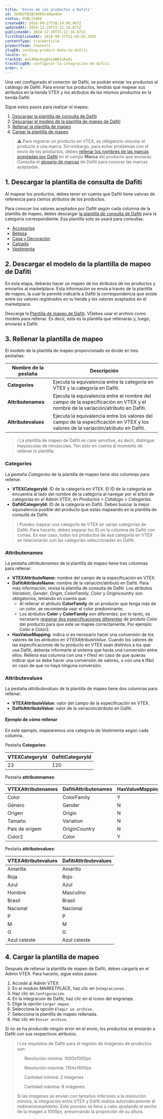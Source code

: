 ```yaml
---
title: 'Envío de los productos a Dafiti'
id: 3b8BZfB1BC8G8SCe0ao46m
status: PUBLISHED
createdAt: 2018-09-27T18:14:09.967Z
updatedAt: 2024-12-19T15:22:16.873Z
publishedAt: 2024-12-19T15:22:16.873Z
firstPublishedAt: 2018-09-27T21:44:56.294Z
contentType: trackArticle
productTeam: Channels
slugEN: sending-product-data-to-dafiti
locale: es
trackId: 4wF4RBx9ygEkimW6SsKw8i
trackSlugEN: configurar-la-integracion-de-dafiti
order: 6
---
```


Una vez configurado el conector de Dafiti, se podrán enviar los productos al catálogo de Dafiti. Para enviar tus productos, tendrás que mapear sus atributos en la tienda VTEX y los atributos de los mismos productos en la tienda Dafiti. 

Sigue estos pasos para realizar el mapeo:

1. [Descargar la plantilla de consulta de Dafiti](#1-descargar-la-plantilla-de-consulta-de-dafiti)
2. [Descargar el modelo de la plantilla de mapeo de Dafiti](#2-descargar-el-modelo-de-la-plantilla-de-mapeo-de-dafiti)
3. [Rellenar la plantilla de mapeo](#3-rellenar-la-plantilla-de-mapeo)
4. [Cargar la plantilla de mapeo](#4-cargar-la-plantilla-de-mapeo)

> ⚠️ Para registrar un producto en VTEX, es obligatorio vincular el producto a una marca. Sin embargo, para evitar problemas con el envío de los productos, debes [ rellenar los nombres de las marcas aceptadas por Dafiti](/es/tutorial/campos-de-cadastro-de-produto--4dYXWIK3zyS8IceKkQseke) en el campo **Marca** del producto que enviarás. Consulta el [glosario de marcas](https://www.dafiti.com.co/marcas/) de Dafiti para conocer las marcas aceptadas.

## 1. Descargar la plantilla de consulta de Dafiti

Al mapear los productos, debes tener en cuenta que Dafiti tiene valores de referencia para ciertos atributos de los productos.

Para conocer los valores aceptados por Dafiti según cada columna de la plantilla de mapeo, debes descargar [la plantilla de consulta de Dafiti](//assets.ctfassets.net/alneenqid6w5/4bNMTdmnYeqwt3n2YJzOEi/69ed2fa3fcca285c92b0643f1fb62dac/category_tree_export_2021-12-20_16-10-17.xlsx) para la categoría correspondiente. Esa plantilla solo se usará para consultas.

- [Accesorios](//assets.ctfassets.net/alneenqid6w5/6Nlsbzz25DTtOQRaT4yp3d/ee511056fab51d837f8693abf22c4b5c/Acess_rios_-_ProductCreationTemplate_2022-02-11_143128.xlsx)
- [Belleza](//assets.ctfassets.net/alneenqid6w5/42GvRkF1nZrJbMoxD1mly8/0a4b6e317acc09450f2eb9470c1dc3de/Beleza_-_ProductCreationTemplate_2022-02-11_143141.xlsx)
- [Casa y Decoración](//assets.ctfassets.net/alneenqid6w5/OfvpU27CFbz3LHImodcg4/6beb7f56575c5ed7421ac79386166461/Home_e_Decor_-_ProductCreationTemplate_2022-02-11_143139.xlsx)
- [Calzado](//assets.ctfassets.net/alneenqid6w5/3j3VR4yJYaDtts0TD5MuVg/f255695aa97498c421d7ec7a874f861b/Cal_ados_-_ProductCreationTemplate_2022-02-11_143135.xlsx)
- [Vestimenta](//assets.ctfassets.net/alneenqid6w5/2vJxX6Q97oGwgwv0HcRCES/1ed548da66ffe9eeb819ac09fbcef24d/Vestu_rio_-_ProductCreationTemplate_2022-02-11_143133.xlsx)

## 2. Descargar el modelo de la plantilla de mapeo de Dafiti

En esta etapa, deberás hacer un mapeo de los atributos de los productos y enviarlos al marketplace. Esta información se envía a través de la plantilla de mapeo, la cual te permite indicarle a Dafiti la correspondencia que existe entre los valores registrados en tu tienda y los valores aceptados en el marketplace.

Descarga la [Plantilla de mapeo de Dafiti](//assets.ctfassets.net/alneenqid6w5/3R1asJS7fJ9mnTJwjuXcSE/de4bb24256247054bef8b7bf9fe42a51/Model_New_Mapping_Dafiti.xlsx). VDebes usar el archivo como modelo para rellenar. Es decir, esta es la plantilla que rellenarás y, luego, enviarás a Dafiti.

## 3. Rellenar la plantilla de mapeo

El modelo de la plantilla de mapeo proporcionado se divide en tres pestañas:

| **Nombre de la pestaña** | **Descripción** | 
| ---------- | ---------- | 
| **Categories** | Ejecuta la equivalencia entre la categoría en VTEX y la categoría en Dafiti. |
| **Attributenames** | Ejecuta la equivalencia entre el nombre del campo de la especificación en VTEX y el nombre de la variación/atributo en Dafiti. |
| **Attributevalues** | Ejecuta la equivalencia entre los valores del campo de la especificación en VTEX y los valores de la variación/atributo en Dafiti. |

> ℹ️ La plantilla de mapeo de Dafiti es case sensitive, es decir, distingue mayúsculas de minúsculas. Ten esto en cuenta al momento de rellenar la plantilla.

### Categories

La pestaña *Categories* de la plantilla de mapeo tiene dos columnas para rellenar.

- **VTEXCategoryId:** ID de la categoría en VTEX. El ID de la categoría se encuentra al lado del nombre de la categoría al navegar por el árbol de categorías en el Admin VTEX, en *Productos > Catálogo > Categorías*.
- **DafitiCategoryId:**  ID de la categoría en Dafiti. Debes buscar la mejor equivalencia posible del producto que estás mapeando en la plantilla de consulta de Dafiti.

> ℹ️ Puedes mapear una categoría de VTEX en varias categorías de Dafiti. Para hacerlo, debes separar los ID en la columna de Dafiti con comas. En ese caso, todos los productos de esa categoría en VTEX se relacionarán con las categorías seleccionadas en Dafiti.

### Attributenames

La pestaña *attributenames* de la plantilla de mapeo tiene tres columnas para rellenar:

- **VTEXAttributeName:** nombre del campo de la especificación en VTEX.
- **DafitiAttributeName:**  nombre de la variación/atributo en Dafiti.
    Para más información, revisa la plantilla de consulta de Dafiti. Los atributos *Variation*, *Gender*, *Origin*, *ColorFamily*, *Color* y *Origincountry* son obligatorios, teniendo en cuenta que:
    - Al rellenar el atributo **ColorFamily** de un producto que tenga más de un color, se recomienda usar el color predominante.
    - Los atributos **Color** y **ColorFamily** son diferentes; por lo tanto, es necesario [registrar dos especificaciones diferentes](/pt/tracks/catalogo-101--5AF0XfnjfWeopIFBgs3LIQ/4fcdmJzQ6QYA9zWf3bLWin) de produto *Color* del producto para que este se mapee correctamente. Por ejemplo: Color e Color2.
- **HasValueMapping:** indica si es necesario hacer una conversión de los valores de los atributos en *VTEXAttributeValue*. Cuando los valores de las especificaciones de tu producto en VTEX sean distintos a los que usa Dafiti, deberás informarle al sistema que harás una conversión entre ellos. Rellena esa columna con una `Y` (Yes) en caso de que quieras indicar que se debe hacer una conversión de valores, o con una `N` (No) en caso de que no haya ninguna conversión.

### Attributevalues

La pestaña *attributevalues* de la plantilla de mapeo tiene dos columnas para rellenar.

- **VTEXAttributeValue:** valor del campo de la especificación en VTEX.
- **DafitiAttributeValue:** valor de la variación/atributo en Dafiti.

#### Ejemplo de cómo rellenar

En este ejemplo, mapearemos una categoría de Vestimenta según cada columna.

Pestaña **Categories**:

| **VTEXCategoryId** | **DafitiCategoryId** | 
| ---------- | ---------- |
| 23 | 120 | 

Pestaña **attributenames**:

| **VTEXAttributenames** | **DafitiAttributenames** | **HasValueMapping** |
| ---------- | ---------- | ---------- |
| Color | ColorFamily | Y |
| Género | Gender | N |
| Origen | Origin | N |
| Tamaño | Variation | N |
| País de origem | OriginCountry | N |
| Color2 | Color | Y |

Pestaña **attributevalues**:

| **VTEXAttributevalues** | **DafitiAttributevalues** |
| ---------- | ---------- | 
| Amarilla | Amarillo |
| Roja | Rojo |
| Azul | Azul |
| Hombre | Masculino |
| Brasil | Brasil |
| Nacional | Nacional |
| P | P |
| M | M |
| G | G |
| Azul celeste | Azul celeste |

## 4. Cargar la plantilla de mapeo

Después de rellenar la plantilla de mapeo de Dafiti, debes cargarla en el Admin VTEX. Para hacerlo, sigue estos pasos:  

1. Accede al Admin VTEX.
2. En el módulo _MARKETPLACE_, haz clic en `Integraciones`.
3. Haz clic en `Configuración`.
4. En la integración de Dafiti, haz clic en el ícono del engranaje <i class="fas fa-cog"></i>.  
5. Elige la opción `Cargar mapeo`.
6. Selecciona la opción `Elegir un archivo`.
7. Selecciona la plantilla de mapeo rellenada.
8. Haz clic en `Enviar archivo`.

Si no se ha producido ningún error en el envío, los productos se enviarán a Dafiti con sus respectivos atributos.

> ℹ️ Los requisitos de Dafiti para el registro de imágenes de productos son: <ul>Resolución mínima: 1000x1000px </ul><ul>Resolución máxima: 1104x1600px</ul><ul> Cantidad mínima: 2 imágenes</ul><ul> Cantidad máxima: 8 imágenes</ul>  Si las imágenes se envían con tamaños inferiores a la resolución mínima, la integración entre VTEX y Dafiti realiza automáticamente el redimensionamiento. Este proceso se lleva a cabo ajustando el ancho de la imagen a 1000px, preservando la proporción de su altura. 
